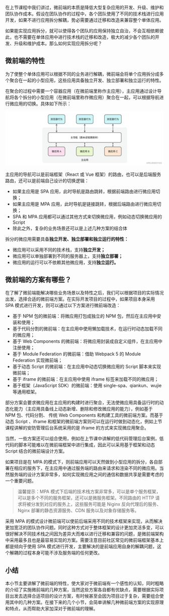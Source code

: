 ﻿在上节课程中我们讲过，微前端的本质是降低大型复杂应用的开发、升级、维护和团队协作成本。假设在团队协作的过程中，各个团队使用了不同的技术栈进行应用开发，如果不进行应用拆分解耦，势必需要通过迁移和改造来兼容整个单体应用。

如果能实现应用拆分，就可以使得各个团队的应用保持独立自治，不会互相依赖彼此，也不需要在单体应用中进行技术栈的迁移和改造，极大的减少各个团队的开发、升级和维护成本。那么如何实现应用拆分呢？

## 微前端的特性

为了使整个单体应用可以根据不同的业务进行解耦，微前端会将单个应用拆分成多个聚合在一起的小型应用，这些应用具备独立开发、独立部署和独立运行的特性。

在聚合的过程中需要一个容器应用（在微前端里称作主应用），主应用通过设计导航将各个拆分的小型应用（在微前端里称作微应用）聚合在一起，可以根据导航进行微应用的切换。具体如下所示：

![image.png](https://raw.githubusercontent.com/Flashcard8009/image/main/img/202310142220528.png)

主应用的导航可以是前端框架（React 或 Vue 框架）的路由，也可以是后端服务路由，还可以是前端自己设计的切换逻辑：

-   如果主应用是 SPA 应用，此时导航是路由跳转，根据前端路由进行微应用切换；
-   如果主应用是 MPA 应用，此时导航是链接跳转，根据后端路由进行微应用切换；
-   SPA 和 MPA 应用都可以通过其他方式来切换微应用，例如动态切换微应用的 Script
-   除此之外，复杂的业务场景还可以是上述几种方案的结合体

拆分的微应用需要具备**独立开发、独立部署和独立运行的特性：**


- 微应用可以采用不同的技术栈，支持**独立开发；**
- 微应用可以单独部署到不同的服务器上，支持**独立部署；**
- 微应用的运行可以不依赖其他微应用，支持**独立运行。**

## 微前端的方案有哪些？

在了解了微前端能解决哪些业务场景以及特性之后，我们可以根据项目的实际情况出发，选择合适的微前端方案。在实际开发项目的过程中，如果项目本身采用 SPA 模式进行开发，则可以通过以下方案进行微前端改造：

-   基于 NPM 包的微前端：将微应用打包成独立的 NPM 包，然后在主应用中安装和使用；
-   基于代码分割的微前端：在主应用中使用懒加载技术，在运行时动态加载不同的微应用；
-   基于 Web Components 的微前端：将微应用封装成自定义组件，在主应用中注册使用；
-   基于 Module Federation 的微前端：借助 Webpack 5 的 Module Federation 实现微前端；
-   基于动态 Script 的微前端：在主应用中动态切换微应用的 Script 脚本来实现微前端；
-   基于 iframe 的微前端：在主应用中使用 iframe 标签来加载不同的微应用；
-   基于框架（JavaScript SDK）的微前端：使用 single-spa、qiankun、wujie 等通用框架。

部分方案会要求微应用在主应用的构建时进行聚合，无法使微应用具备运行时的动态化能力（主应用具备线上动态新增、删除和修改微应用的能力），例如基于 NPM 包、代码分割、 传统 Web Components 和构建工具的微前端方案。而基于动态 Script 、iframe 和框架的微前端方案则可以在运行时做到动态化，例如上节课程讲解的安防管理后台系统采用的是 iframe 的方式来实现微应用聚合。

当然，一些方案还可以组合使用，例如在上节课中讲解的低代码管理后台案例，低代码的脚本可能难以在微前端框架中进行集成，因此可以采用基于框架和动态 Script 结合的微前端设计方案。

如果项目是在 MPA 的模式下，则前端应用可以天然做到小型应用的拆分，各自部署在相应的服务下，在主应用中通过服务端的路由来请求和渲染不同的微应用。当然服务端的设计方案非常多，如何实现微应用之间的通信和数据共享是需要考虑的一个重要问题。

> 温馨提示：MPA 模式下后端的技术栈方案非常多，可以是单个服务框架，可以是多个不同的服务框架，还可以是微服务框架。不同路由的 HTTP 请求将被分发到对应的服务上，这些服务可能是 Niginx 反向代理后的服务、Nginx 部署的静态资源服务、CDN 服务以及对象存储服务等。

采用 MPA 的模式设计微前端可以使前后端采用不同的技术框架来实现，从而解决更加宽泛的团队协作问题。同时这种方式对于整体框架的设计更加灵活多变，可以很好解决不同技术栈之间因为差异大而难以进行迁移和兼容的问题，是微前端架构中采用最多且也是最容易实现的方案。需要注意目前社区常见的微前端框架基本上都是倾向于使用 SPA 模式进行开发，主要解决的是前端应用自身的解耦问题，这个解耦的过程本身可能不涉及服务端的任何更改。

## 小结

本小节主要讲解了微前端的特性，使大家对于微前端有一个感性的认知，同时粗略的介绍了实施微前端的几种方案，当然这些方案各自都有优缺点，需要根据实际项目出发去选择合适项目的设计方案，有时候甚至会因为项目过于复杂，需要组合使用其中的几种方案。在接下来的几个小节，会简单讲解几种微前端方案的实现原理和特点，从而帮助大家加深对于微前端的理解。
